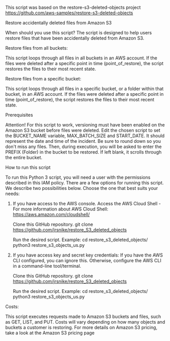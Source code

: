 This script was based on the restore-s3-deleted-objects project
https://github.com/aws-samples/restore-s3-deleted-objects

Restore accidentally deleted files from Amazon S3

When should you use this script?
The script is designed to help users restore files that have been accidentally deleted from Amazon S3.

Restore files from all buckets:

This script loops through all files in all buckets in an AWS account. If the files were deleted after a specific point in time (point_of_restore), the script restores the files to their most recent state.

Restore files from a specific bucket:

This script loops through all files in a specific bucket, or a folder within that bucket, in an AWS account. If the files were deleted after a specific point in time (point_of_restore), the script restores the files to their most recent state.

Prerequisites

Attention! For this script to work, versioning must have been enabled on the Amazon S3 bucket before files were deleted.
Edit the chosen script to set the BUCKET_NAME variable,
MAX_BATCH_SIZE and START_DATE. It should represent the date and time of the incident. Be sure to round down so you don't miss any files.
Then, during execution, you will be asked to enter the PREFIX (Folder) in the bucket to be restored. If left blank, it scrolls through the entire bucket.

How to run this script

To run this Python 3 script, you will need a user with the permissions described in this IAM policy.
There are a few options for running this script. We describe two possibilities below. Choose the one that best suits your needs:

1) If you have access to the AWS console.
   Access the AWS Cloud Shell - For more information about AWS Cloud Shell: https://aws.amazon.com/cloudshell/

   Clone this GitHub repository.
   git clone https://github.com/jrsnike/restore_S3_deleted_objects

   Run the desired script. Example:
   cd restore_s3_deleted_objects/
   python3 restore_s3_objects_us.py

2) If you have access key and secret key credentials:
   If you have the AWS CLI configured, you can ignore this. Otherwise, configure the AWS CLI in a command-line tool/terminal.

   Clone this GitHub repository.
   git clone https://github.com/jrsnike/restore_S3_deleted_objects

   Run the desired script. Example:
   cd restore_s3_deleted_objects/
   python3 restore_s3_objects_us.py

Costs:

This script executes requests made to Amazon S3 buckets and files, such as GET, LIST, and PUT. Costs will vary depending on how many objects and buckets a customer is restoring. 
For more details on Amazon S3 pricing, take a look at the Amazon S3 pricing page
